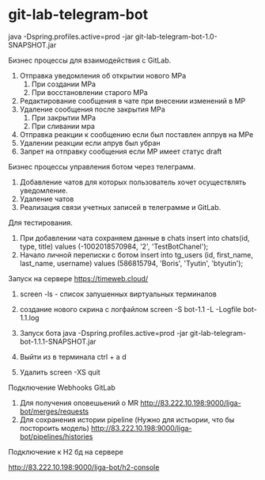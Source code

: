 # git-lab-telegram-bot

java -Dspring.profiles.active=prod -jar git-lab-telegram-bot-1.0-SNAPSHOT.jar

Бизнес процессы для взаимодействия с GitLab.

1. Отправка уведомления об открытии нового МРа
    1. При создании МРа
    2. При восстановлении старого МРа
2. Редактирование сообщения в чате при внесении изменений в МР
3. Удаление сообщения после закрытия МРа
    1. При закрытии МРа
    2. При сливании мра
4. Отправка реакции к сообщению если был поставлен аппрув на МРе
5. Удалении реакции если апрув был убран
6. Запрет на отправку сообщения если МР имеет статус draft

Бизнес процессы управления ботом через телеграмм.

1. Добавление чатов для которых пользователь хочет осуществлять уведомление.
2. Удаление чатов
3. Реализация связи учетных записей в телеграмме и GitLab.

Для тестирования.

1. При добавлении чата сохраняем данные в chats
   insert into chats(id, type, title)
   values (-1002018570984, '2', 'TestBotChanel');
2. Начало личной переписки с ботом
   insert into tg_users (id, first_name, last_name, username)
   values (586815794, 'Boris', 'Tyutin', 'btyutin');

Запуск на сервере https://timeweb.cloud/

1. screen -ls - список запушенных виртуальных терминалов
2. создание нового скрина с логфайлом
screen -S bot-1.1 -L -Logfile bot-1.1.log

3. Запуск бота
java -Dspring.profiles.active=prod -jar git-lab-telegram-bot-1.1.1-SNAPSHOT.jar

4. Выйти из в терминала ctrl + a d
5. Удалить
   screen -XS <session-id> quit

Подключение Webhooks GitLab
1. Для получения оповешьений о MR
http://83.222.10.198:9000/liga-bot/merges/requests
2. Для сохранения истории pipeline (Нужно для истьории, что бы постороить модель)
http://83.222.10.198:9000/liga-bot/pipelines/histories

Подключение к H2 бд на сервере
 
http://83.222.10.198:9000/liga-bot/h2-console